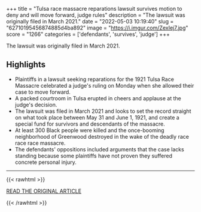 +++
title = "Tulsa race massacre reparations lawsuit survives motion to deny and will move forward, judge rules"
description = "The lawsuit was originally filed in March 2021."
date = "2022-05-03 10:19:40"
slug = "62710195456874885d4ba892"
image = "https://i.imgur.com/ZexIej7.jpg"
score = "1266"
categories = ['defendants', 'survives', 'judge']
+++

The lawsuit was originally filed in March 2021.

## Highlights

- Plaintiffs in a lawsuit seeking reparations for the 1921 Tulsa Race Massacre celebrated a judge's ruling on Monday when she allowed their case to move forward.
- A packed courtroom in Tulsa erupted in cheers and applause at the judge's decision.
- The lawsuit was filed in March 2021 and looks to set the record straight on what took place between May 31 and June 1, 1921, and create a special fund for survivors and descendants of the massacre.
- At least 300 Black people were killed and the once-booming neighborhood of Greenwood destroyed in the wake of the deadly race race race massacre.
- The defendants' oppositions included arguments that the case lacks standing because some plaintiffs have not proven they suffered concrete personal injury.

---

{{< rawhtml >}}
  <p class="article-category">
    <a target="_blank" href="https://www.cnn.com/2022/05/02/us/tulsa-race-massacre-hearing-trial/index.html">READ THE ORIGINAL ARTICLE</a>
  </p>
{{< /rawhtml >}}
